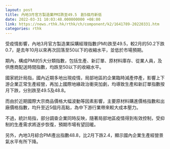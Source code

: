 ```yaml
---
layout: post
title: 內地3月官方製造業PMI跌至49.5　創5個月新低
date: 2022-03-31 10:03:48.000000000 +08:00
link: https://news.rthk.hk/rthk/ch/component/k2/1641789-20220331.htm
categories: rthk
---
```


受疫情影響，內地3月官方製造業採購經理指數(PMI)跌至49.5，較2月的50.2下跌0.7，是去年10月以來再次回落至50以下的收縮水平，並低於市場預期。

期內，構成PMI的5大分類指數，包括生產、新訂單、原材料庫存、從業人員，及供應商配送時間指數，均跌至50以下的收縮水平。

國家統計局指，國內近期多地出現疫情，局部地區的企業臨時減產停產，影響上下游企業正常生產經營，再加上國際地緣政治衝突加劇，均導致生產和新訂單指數按月下跌，分別跌至49.5及48.8。

而由於近期國際大宗商品價格大幅波動等因素影響，主要原材料購進價格指數和出廠價格指數，均升至近5個月高點，為中下游行業帶來較大成本壓力。

不過，統計局指，部分調查企業同時反映，隨著局部地區疫情得到有效控制，受抑制的生產需求將逐步恢復，預期市場有望回暖。

另外，內地3月綜合PMI產出指數48.8，比2月下跌2.4，顯示國內企業生產經營景氣水平有所下降。
